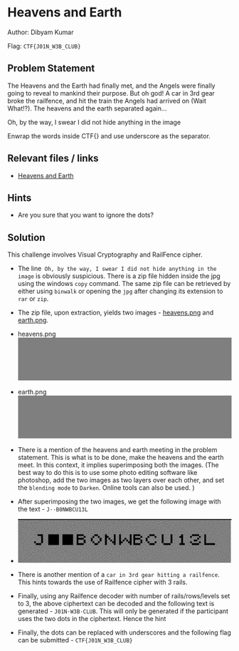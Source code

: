 # Heavens and Earth

Author: Dibyam Kumar

Flag: `CTF{J01N_W3B_CLUB}`

## Problem Statement

The Heavens and the Earth had finally met, and the Angels were finally going to reveal to mankind their purpose. But oh god! A car in 3rd gear broke the railfence, and hit the train the Angels had arrived on (Wait What!?). The heavens and the earth separated again...

Oh, by the way, I swear I did not hide anything in the image

Enwrap the words inside CTF{} and use underscore as the separator. 

## Relevant files / links



- [Heavens and Earth](https://drive.google.com/file/d/1Q8UOTnAJXEtspg5XGNALrcvbhmO7QV4_/view?usp=sharing)

## Hints
 
- Are you sure that you want to ignore the dots? 

## Solution

This challenge involves Visual Cryptography and RailFence cipher. 

- The line` Oh, by the way, I swear I did not hide anything in the image` is obviously  suspicious. There is a zip file hidden inside the jpg using the windows `copy` command. The same zip file can be retrieved by either using `binwalk` or opening the `jpg` after changing its extension to `rar` or `zip`.

- The zip file, upon extraction, yields  two images - [heavens.png](https://drive.google.com/file/d/1-6UmRy95N5GO25Fq7jP52_8rTOjydL_h/view?usp=sharing) and [earth.png](https://drive.google.com/file/d/1AN_ptcahi8AFQmeAxI9MKjmICCmWKKlD/view?usp=sharing). 

- heavens.png![Heavens](./heavens-and-earth/heavens.png)

- earth.png![Heavens](./heavens-and-earth/earth.png)

- There is a mention of the heavens and earth meeting in the problem statement. This is what is to be done, make the heavens and the earth meet. In this context, it implies superimposing both the images. (The best way to do this is to use some photo editing software like photoshop, add the two images as two layers over each other, and set the `blending mode` to `Darken`. Online tools can also be used. )

- After superimposing the two images, we get the following image with the text - `J··B0NWBCU13L`

- ![](./combined.png/)

- There is another mention of a `car in 3rd gear hitting a railfence`. This hints towards the use of Railfence cipher with 3 rails. 

- Finally, using any Railfence decoder with number of rails/rows/levels set to 3, the above ciphertext can be decoded and the following text is generated - `J01N·W3B·CLUB`. This will only be generated if the participant uses the two dots in the ciphertext. Hence the hint

- Finally, the dots can be replaced with underscores and the following flag can be submitted - `CTF{J01N_W3B_CLUB}`
